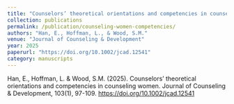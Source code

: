 ```yaml
---
title: "Counselors’ theoretical orientations and competencies in counseling women"
collection: publications
permalink: /publication/counseling-women-competencies/
authors: "Han, E., Hoffman, L., & Wood, S.M."
venue: "Journal of Counseling & Development"
year: 2025
paperurl: "https://doi.org/10.1002/jcad.12541"
category: manuscripts
---
```

Han, E., Hoffman, L. & Wood, S.M. (2025). Counselors’ theoretical orientations and competencies in counseling women. Journal of Counseling & Development, 103(1), 97-109. https://doi.org/10.1002/jcad.12541 
